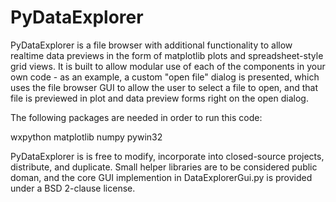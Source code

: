 PyDataExplorer
==============

PyDataExplorer is a file browser with additional functionality to allow realtime data previews in the form of matplotlib plots and spreadsheet-style grid views.  It is built to allow modular use of each of the components in your own code - as an example, a custom "open file" dialog is presented, which uses the file browser GUI to allow the user to select a file to open, and that file is previewed in plot and data preview forms right on the open dialog.

The following packages are needed in order to run this code:

wxpython
matplotlib
numpy
pywin32

PyDataExplorer is is free to modify, incorporate into closed-source projects, distribute, and duplicate.  Small helper libraries are to be considered public doman, and the core GUI implemention in DataExplorerGui.py is provided under a BSD 2-clause license.
